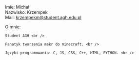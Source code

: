 Imie: Michał <br />
Nazwisko: Krzempek <br />
Mail: krzempekm@student.agh.edu.pl <br />

O mnie:

    Student AGH <br />

    Fanatyk tworzenia makr do minecraft. <br />

    Języki programowania: C, JS, CSS, C++, HTML, PYTHON. <br />
